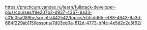 https://practicum.yandex.ru/learn/fullstack-developer-plus/courses/f9e207b2-d937-4367-9a33-c01c05a089bc/sprints/442542/topics/cbfcdd65-ef88-4643-9a3d-684f229ab115/lessons/7d03ee0a-812d-4773-bf4e-4e5d2c2c5f92/